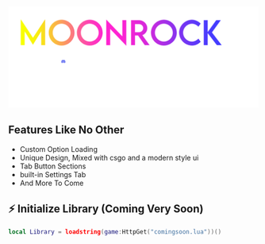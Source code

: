 [![landingpod](moonrocklogo_D.png)](https://discord.gg/rXbGpfuKmV)

## Features Like No Other
- Custom Option Loading
- Unique Design, Mixed with csgo and a modern style ui
- Tab Button Sections
- built-in Settings Tab
- And More To Come

  

## ⚡ Initialize Library (Coming Very Soon)
```lua
local Library = loadstring(game:HttpGet("comingsoon.lua"))()
```


